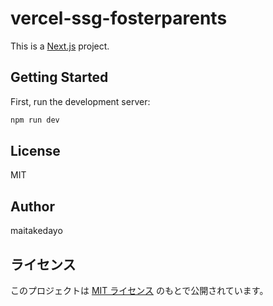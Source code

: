 # vercel-ssg-fosterparents

This is a [Next.js](https://nextjs.org/) project.

## Getting Started

First, run the development server:

```bash
npm run dev
```

## License

MIT

## Author

maitakedayo

## ライセンス

このプロジェクトは [MIT ライセンス](LICENSE) のもとで公開されています。